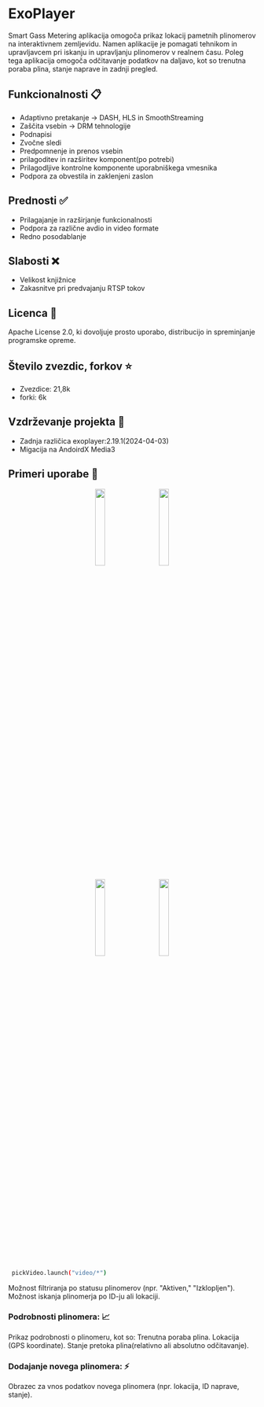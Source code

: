# ExoPlayer

Smart Gass Metering aplikacija omogoča prikaz lokacij pametnih plinomerov na interaktivnem zemljevidu. Namen aplikacije je pomagati tehnikom in upravljavcem pri iskanju in upravljanju plinomerov v realnem času. Poleg tega aplikacija omogoča odčitavanje podatkov na daljavo, kot so trenutna poraba plina, stanje naprave in zadnji pregled.

## Funkcionalnosti 📋
* Adaptivno pretakanje -> DASH, HLS in SmoothStreaming
* Zaščita vsebin -> DRM tehnologije
* Podnapisi
* Zvočne sledi
* Predpomnenje in prenos vsebin
* prilagoditev in razširitev komponent(po potrebi)
* Prilagodljive kontrolne komponente uporabniškega vmesnika
* Podpora za obvestila in zaklenjeni zaslon

## Prednosti ✅
* Prilagajanje in razširjanje funkcionalnosti
* Podpora za različne avdio in video formate
* Redno posodablanje

## Slabosti ❌
* Velikost knjižnice
* Zakasnitve pri predvajanju RTSP tokov

## Licenca 📜

 Apache License 2.0, ki dovoljuje prosto uporabo, distribucijo in spreminjanje programske opreme.

## Število zvezdic, forkov ⭐
* Zvezdice: 21,8k
* forki: 6k

## Vzdrževanje projekta 🔧
* Zadnja različica exoplayer:2.19.1(2024-04-03)
* Migacija na AndoirdX Media3

## Primeri uporabe 👀

<p align="center">
  <img src="https://github.com/user-attachments/assets/a53c60a3-da20-47b7-8b0b-2b669a7dcd0c"  1" width="20%" style="margin-right: 5%;" />
 <img src="https://github.com/user-attachments/assets/a9c85d95-2e80-46a4-ba84-7bbb2e0938b4"  2" width="20%">
</p>


<p align="center">
  <img src="https://github.com/user-attachments/assets/9024306b-9d00-44c8-8a2e-eb47197d2019"  1" width="20%" style="margin-right: 5%;" />
  <img src="https://github.com/user-attachments/assets/d77418f4-0d58-4a58-a6b7-31f99f96c172"  2" width="20%">
</p>

```sh
 pickVideo.launch("video/*")
```

Možnost filtriranja po statusu plinomerov (npr. "Aktiven," "Izklopljen").
Možnost iskanja plinomerja po ID-ju ali lokaciji.
### Podrobnosti plinomera: 📈

Prikaz podrobnosti o plinomeru, kot so:
Trenutna poraba plina.
Lokacija (GPS koordinate).
Stanje pretoka plina(relativno ali absolutno odčitavanje).

### Dodajanje novega plinomera: ⚡

Obrazec za vnos podatkov novega plinomera (npr. lokacija, ID naprave, stanje).
